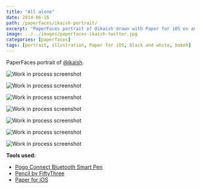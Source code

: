 ```yaml
---
title: "All alone"
date: 2014-06-16
path: /paperfaces/ikaish-portrait/
excerpt: "PaperFaces portrait of @ikaish drawn with Paper for iOS on an iPad."
image: ../../images/paperfaces-ikaish-twitter.jpg
categories: [paperfaces]
tags: [portrait, illustration, Paper for iOS, black and white, bokeh]
---
```


PaperFaces portrait of [@ikaish](https://twitter.com/ikaish).

![Work in process screenshot](../../images/paperfaces-ikaish-process-1-lg.jpg)

![Work in process screenshot](../../images/paperfaces-ikaish-process-2-lg.jpg)

![Work in process screenshot](../../images/paperfaces-ikaish-process-3-lg.jpg)

![Work in process screenshot](../../images/paperfaces-ikaish-process-4-lg.jpg)

![Work in process screenshot](../../images/paperfaces-ikaish-process-4-lg.jpg)

![Work in process screenshot](../../images/paperfaces-ikaish-process-5-lg.jpg)

![Work in process screenshot](../../images/paperfaces-ikaish-process-6-lg.jpg)

**Tools used:**

- [Pogo Connect Bluetooth Smart Pen](https://www.amazon.com/gp/product/B009K448L4/ref=as_li_ss_tl?ie=UTF8&camp=1789&creative=390957&creativeASIN=B009K448L4&linkCode=as2&tag=mademist-20)
- [Pencil by FiftyThree](https://amzn.to/35tCkJW)
- [Paper for iOS](https://paper.bywetransfer.com/)
